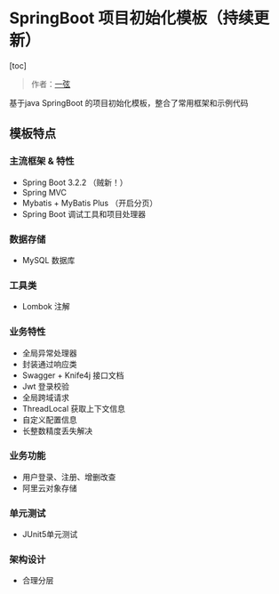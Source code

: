 # SpringBoot 项目初始化模板（持续更新）
[toc]

> 作者：[一弦](https://github.com/1-on)

基于java SpringBoot 的项目初始化模板，整合了常用框架和示例代码


## 模板特点

### 主流框架 & 特性

- Spring Boot 3.2.2 （贼新！）
- Spring MVC
- Mybatis + MyBatis Plus （开启分页）
- Spring Boot 调试工具和项目处理器

### 数据存储

- MySQL 数据库

### 工具类

- Lombok 注解

### 业务特性

- 全局异常处理器
- 封装通过响应类
- Swagger + Knife4j 接口文档
- Jwt 登录校验
- 全局跨域请求
- ThreadLocal 获取上下文信息
- 自定义配置信息
- 长整数精度丢失解决

### 业务功能

- 用户登录、注册、增删改查
- 阿里云对象存储

### 单元测试

- JUnit5单元测试

### 架构设计

- 合理分层

